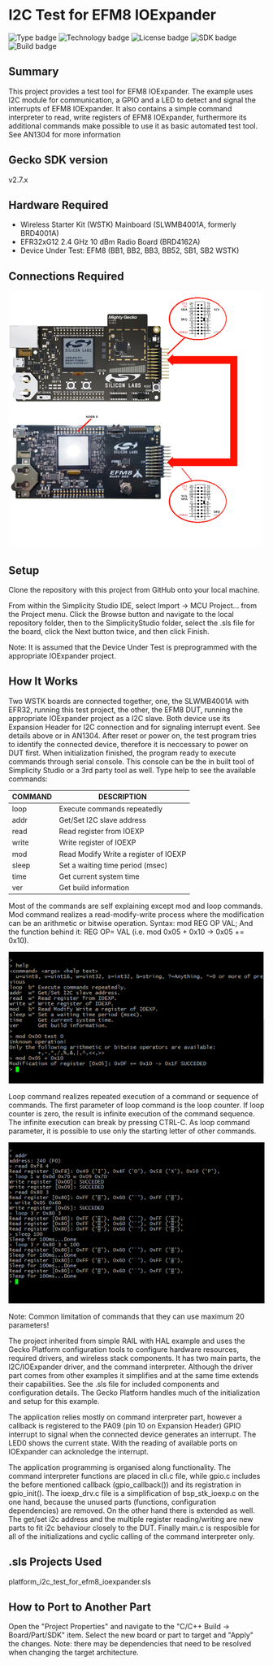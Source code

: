 # I2C Test for EFM8 IOExpander #
![Type badge](https://img.shields.io/badge/dynamic/json?url=https://raw.githubusercontent.com/SiliconLabs/application_examples_ci/master/platform_applications/platform_i2c_test_for_efm8_ioexpander_common.json&label=Type&query=type&color=green)
![Technology badge](https://img.shields.io/badge/dynamic/json?url=https://raw.githubusercontent.com/SiliconLabs/application_examples_ci/master/platform_applications/platform_i2c_test_for_efm8_ioexpander_common.json&label=Technology&query=technology&color=green)
![License badge](https://img.shields.io/badge/dynamic/json?url=https://raw.githubusercontent.com/SiliconLabs/application_examples_ci/master/platform_applications/platform_i2c_test_for_efm8_ioexpander_common.json&label=License&query=license&color=green)
![SDK badge](https://img.shields.io/badge/dynamic/json?url=https://raw.githubusercontent.com/SiliconLabs/application_examples_ci/master/platform_applications/platform_i2c_test_for_efm8_ioexpander_common.json&label=SDK&query=sdk&color=green)
![Build badge](https://img.shields.io/endpoint?url=https://raw.githubusercontent.com/SiliconLabs/application_examples_ci/master/platform_applications/platform_i2c_test_for_efm8_ioexpander_build_status.json)

## Summary ##

This project provides a test tool for EFM8 IOExpander. The example uses I2C module for communication, a GPIO and a LED to detect and signal the interrupts of EFM8 IOExpander. It also contains a simple command interpreter to read, write registers of EFM8 IOExpander, furthermore its additional commands make possible to use it as basic automated test tool. See AN1304 for more information

## Gecko SDK version ##

v2.7.x

## Hardware Required ##

- Wireless Starter Kit (WSTK) Mainboard (SLWMB4001A, formerly BRD4001A)
- EFR32xG12 2.4 GHz 10 dBm Radio Board (BRD4162A)
- Device Under Test: EFM8 (BB1, BB2, BB3, BB52, SB1, SB2 WSTK)

## Connections Required ##

![Connections](doc/connections.png)

## Setup ##

Clone the repository with this project from GitHub onto your local machine.

From within the Simplicity Studio IDE, select Import -> MCU Project... from the Project menu. Click the Browse button and navigate to the local repository folder, then to the SimplicityStudio folder, select the .sls file for the board, click the Next button twice, and then click Finish.

Note: It is assumed that the Device Under Test is preprogrammed with the appropriate IOExpander project.

## How It Works ##

Two WSTK boards are connected together, one, the SLWMB4001A with EFR32, running this test project, the other, the EFM8 DUT, running the appropriate IOExpander project as a I2C slave. Both device use its Expansion Header for I2C connection and for signaling interrupt event. See details above or in AN1304. After reset or power on, the test program tries to identify the connected device, therefore it is neccessary to power on DUT first. When initialization finished, the program ready to execute commands through serial console. This console can be the in built tool of Simplicity Studio or a 3rd party tool as well. Type help to see the available commands:

| COMMAND   | DESCRIPTION                           |
|-----------|---------------------------------------|
| loop      | Execute commands repeatedly           |
| addr      | Get/Set I2C slave address             |
| read      | Read register from IOEXP              |
| write     | Write register of IOEXP               |
| mod       | Read Modify Write a register of IOEXP |
| sleep     | Set a waiting time period (msec)      |
| time      | Get current system time               |
| ver       | Get build information                 |

Most of the commands are self explaining except mod and loop commands. 
Mod command realizes a read-modify-write process where the modification can be an arithmetic or bitwise operation. Syntax: mod REG OP VAL; And the function behind it: REG OP= VAL (i.e. mod 0x05 + 0x10 -> 0x05 += 0x10).

![Mod Command](doc/mod_command.png)

Loop command realizes repeated execution of a command or sequence of commands. The first parameter of loop command is the loop counter. If loop counter is zero, the result is infinite execution of the command sequence. The infinite execution can break by pressing CTRL-C. As loop command parameter, it is possible to use only the starting letter of other commands. 

![Loop Command](doc/loop_command.png)

Note: Common limitation of commands that they can use maximum 20 parameters!

The project inherited from simple RAIL with HAL example and uses the Gecko Platform configuration tools to configure hardware resources, required drivers, and wireless stack components. It has two main parts, the I2C/IOExpander driver, and the command interpreter. Although the driver part comes from other examples it simplifies and at the same time extends their capabilities. See the .sls file for included components and configuration details. The Gecko Platform handles much of the initialization and setup for this example.

The application relies mostly on command interpreter part, however a callback is registered to the PA09 (pin 10 on Expansion Header) GPIO interrupt to signal when the connected device generates an interrupt. The LED0 shows the current state. With the reading of available ports on IOExpander can acknoledge the interrupt.

The application programming is organised along functionality. The command interpreter functions are placed in cli.c file, while gpio.c includes the before mentioned callback (gpio\_callback()) and its registration in gpio\_init(). The ioexp\_drv.c file is a simplification of bsp\_stk\_ioexp.c on the one hand, because the unused parts (functions, configuration dependencies) are removed. On the other hand there is extended as well. The get/set i2c address and the multiple register reading/writing are new parts to fit i2c behaviour closely to the DUT. Finally main.c is resposible for all of the initializations and cyclic calling of the command interpreter only.

## .sls Projects Used ##

platform_i2c_test_for_efm8_ioexpander.sls

## How to Port to Another Part ##

Open the "Project Properties" and navigate to the "C/C++ Build -> Board/Part/SDK" item. Select the new board or part to target and "Apply" the changes. 
Note: there may be dependencies that need to be resolved when changing the target architecture.


